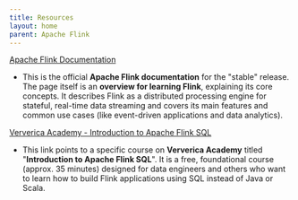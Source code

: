 ```yaml
---
title: Resources
layout: home
parent: Apache Flink
---
```


[Apache Flink Documentation](https://nightlies.apache.org/flink/flink-docs-stable/docs/learn-flink/overview/)
- This is the official **Apache Flink documentation** for the "stable" release. The page itself is an **overview for learning Flink**, explaining its core concepts. It describes Flink as a distributed processing engine for stateful, real-time data streaming and covers its main features and common use cases (like event-driven applications and data analytics).

[Ververica Academy - Introduction to Apache Flink SQL](https://www.ververica.academy/app/courses/0fa57e52-5b72-4005-a054-9aed278cbca4)
- This link points to a specific course on **Ververica Academy** titled "**Introduction to Apache Flink SQL**". It is a free, foundational course (approx. 35 minutes) designed for data engineers and others who want to learn how to build Flink applications using SQL instead of Java or Scala.
